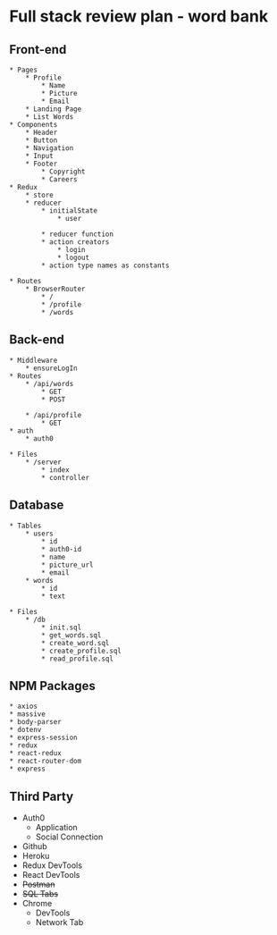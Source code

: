 # Full stack review plan - word bank

## Front-end

    * Pages
        * Profile
            * Name
            * Picture
            * Email
        * Landing Page
        * List Words
    * Components
        * Header
        * Button
        * Navigation
        * Input
        * Footer
            * Copyright
            * Careers
    * Redux
        * store
        * reducer
            * initialState
                * user

            * reducer function
            * action creators
                * login
                * logout
            * action type names as constants

    * Routes
        * BrowserRouter
            * /
            * /profile
            * /words

## Back-end
    * Middleware
        * ensureLogIn
    * Routes
        * /api/words
            * GET
            * POST
    
        * /api/profile
            * GET
    * auth
        * auth0

    * Files
        * /server
            * index
            * controller

## Database
    * Tables
        * users
            * id
            * auth0-id
            * name
            * picture_url
            * email
        * words
            * id
            * text

    * Files
        * /db
            * init.sql
            * get_words.sql
            * create_word.sql
            * create_profile.sql
            * read_profile.sql


## NPM Packages
    * axios
    * massive
    * body-parser
    * dotenv
    * express-session
    * redux
    * react-redux
    * react-router-dom
    * express


## Third Party

* Auth0
    * Application
    * Social Connection
* Github
* Heroku
* Redux DevTools
* React DevTools
* ~~Postman~~
* ~~SQL Tabs~~
* Chrome
    * DevTools
    * Network Tab